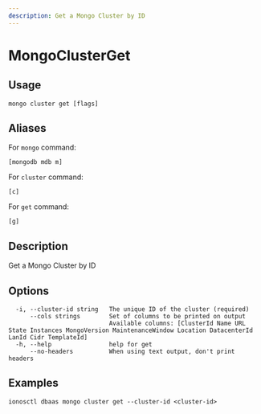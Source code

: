 ```yaml
---
description: Get a Mongo Cluster by ID
---
```


# MongoClusterGet

## Usage

```text
mongo cluster get [flags]
```

## Aliases

For `mongo` command:

```text
[mongodb mdb m]
```

For `cluster` command:

```text
[c]
```

For `get` command:

```text
[g]
```

## Description

Get a Mongo Cluster by ID

## Options

```text
  -i, --cluster-id string   The unique ID of the cluster (required)
      --cols strings        Set of columns to be printed on output 
                            Available columns: [ClusterId Name URL State Instances MongoVersion MaintenanceWindow Location DatacenterId LanId Cidr TemplateId]
  -h, --help                help for get
      --no-headers          When using text output, don't print headers
```

## Examples

```text
ionosctl dbaas mongo cluster get --cluster-id <cluster-id>
```

